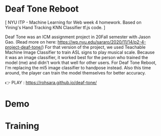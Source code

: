 # Deaf Tone Reboot
[ NYU ITP - Machine Learning for Web week 4 homework. Based on Yining's Hand Tracking KNN Classifier tf.js code. ]

Deaf Tone was an ICM assignment project in 20Fall semester with Jason Gao. (Read more on here: https://wp.nyu.edu/sararo/2020/11/14/p2-4-project-deaf-tone/)
For that version of the project, we used Teachable Machine Image Classifier to train ASL signs to play musical scale. Because it was an image classifier, it worked best for the person who trained the model (me) and didn't work that well for other users. 
For Deaf Tone Reboot, I'm replacing the ml5 image classifier to handpose instead. Also this time around, the player can train the model themselves for better accuracy.

👉 PLAY : https://rohsara.github.io/deaf-tone/

# Demo

# Training


